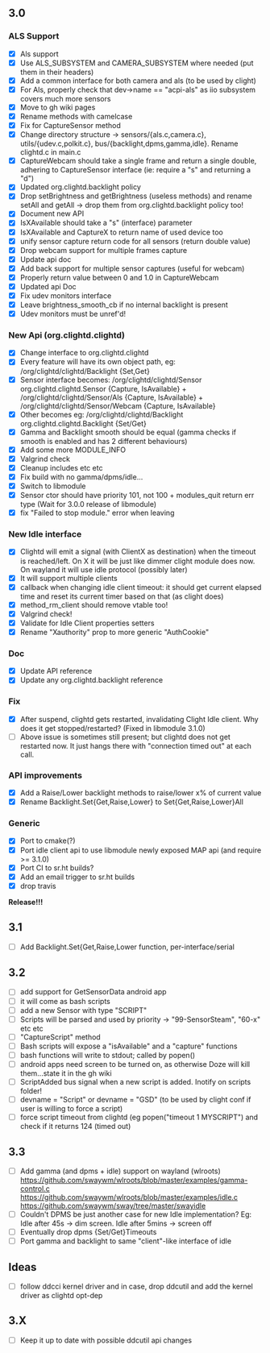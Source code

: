 ## 3.0

### ALS Support
- [x] Als support
- [x] Use ALS_SUBSYSTEM and CAMERA_SUBSYSTEM where needed (put them in their headers)
- [x] Add a common interface for both camera and als (to be used by clight)
- [x] For Als, properly check that dev->name == "acpi-als" as iio subsystem covers much more sensors
- [x] Move to gh wiki pages
- [x] Rename methods with camelcase
- [x] Fix for CaptureSensor method
- [x] Change directory structure -> sensors/{als.c,camera.c}, utils/{udev.c,polkit.c}, bus/{backlight,dpms,gamma,idle}. Rename clightd.c in main.c
- [x] CaptureWebcam should take a single frame and return a single double, adhering to CaptureSensor interface (ie: require a "s" and returning a "d")
- [x] Updated org.clightd.backlight policy
- [x] Drop setBrightness and getBrightness (useless methods) and rename setAll and getAll -> drop them from org.clightd.backlight policy too!
- [x] Document new API
- [x] IsXAvailable should take a "s" (interface) parameter
- [x] IsXAvailable and CaptureX to return name of used device too
- [x] unify sensor capture return code for all sensors (return double value)
- [x] Drop webcam support for multiple frames capture
- [x] Update api doc
- [x] Add back support for multiple sensor captures (useful for webcam)
- [x] Properly return value between 0 and 1.0 in CaptureWebcam
- [x] Updated api Doc
- [x] Fix udev monitors interface
- [x] Leave brightness_smooth_cb if no internal backlight is present
- [x] Udev monitors must be unref'd!

### New Api (org.clightd.clightd)
- [x] Change interface to org.clightd.clightd
- [x] Every feature will have its own object path, eg: /org/clightd/clightd/Backlight {Set,Get}
- [x] Sensor interface becomes: /org/clightd/clightd/Sensor org.clightd.clightd.Sensor {Capture, IsAvailable} + /org/clightd/clightd/Sensor/Als {Capture, IsAvailable} + /org/clightd/clightd/Sensor/Webcam {Capture, IsAvailable}
- [x] Other becomes eg: /org/clightd/clightd/Backlight org.clightd.clightd.Backlight {Set/Get}
- [x] Gamma and Backlight smooth should be equal (gamma checks if smooth is enabled and has 2 different behaviours)
- [x] Add some more MODULE_INFO
- [x] Valgrind check
- [x] Cleanup includes etc etc
- [x] Fix build with no gamma/dpms/idle...
- [x] Switch to libmodule
- [x] Sensor ctor should have priority 101, not 100 + modules_quit return err type (Wait for 3.0.0 release of libmodule)
- [x] fix "Failed to stop module." error when leaving

### New Idle interface
- [x] Clightd will emit a signal (with ClientX as destination) when the timeout is reached/left. On X it will be just like dimmer clight module does now. On wayland it will use idle protocol (possibly later)
- [x] It will support multiple clients
- [x] callback when changing idle client timeout: it should get current elapsed time and reset its current timer based on that (as clight does)
- [x] method_rm_client should remove vtable too!
- [x] Valgrind check!
- [x] Validate for Idle Client properties setters
- [x] Rename "Xauthority" prop to more generic "AuthCookie"

### Doc
- [x] Update API reference
- [x] Update any org.clightd.backlight reference

### Fix
- [x] After suspend, clightd gets restarted, invalidating Clight Idle client. Why does it get stopped/restarted? (Fixed in libmodule 3.1.0)
- [ ] Above issue is sometimes still present; but clightd does not get restarted now. It just hangs there with "connection timed out" at each call.

### API improvements
- [x] Add a Raise/Lower backlight methods to raise/lower x% of current value
- [x] Rename Backlight.Set{Get,Raise,Lower} to Set{Get,Raise,Lower}All

### Generic
- [x] Port to cmake(?)
- [x] Port idle client api to use libmodule newly exposed MAP api (and require >= 3.1.0)
- [x] Port CI to sr.ht builds?
- [x] Add an email trigger to sr.ht builds
- [x] drop travis

**Release!!!**

## 3.1
- [ ] Add Backlight.Set{Get,Raise,Lower function, per-interface/serial

## 3.2
- [ ] add support for GetSensorData android app
- [ ] it will come as bash scripts
- [ ] add a new Sensor with type "SCRIPT"
- [ ] Scripts will be parsed and used by priority -> "99-SensorSteam", "60-x" etc etc
- [ ] "CaptureScript" method
- [ ] Bash scripts will expose a "isAvailable" and a "capture" functions
- [ ] bash functions will write to stdout; called by popen()
- [ ] android apps need screen to be turned on, as otherwise Doze will kill them...state it in the gh wiki
- [ ] ScriptAdded bus signal when a new script is added. Inotify on scripts folder!
- [ ] devname = "Script" or devname = "GSD" (to be used by clight conf if user is willing to force a script)
- [ ] force script timeout from clightd (eg popen("timeout 1 MYSCRIPT") and check if it returns 124 (timed out)

## 3.3
- [ ] Add gamma (and dpms + idle) support on wayland (wlroots)
https://github.com/swaywm/wlroots/blob/master/examples/gamma-control.c
https://github.com/swaywm/wlroots/blob/master/examples/idle.c
https://github.com/swaywm/sway/tree/master/swayidle
- [ ] Couldn't DPMS be just another case for new Idle implementation? Eg: Idle after 45s -> dim screen. Idle after 5mins -> screen off
- [ ] Eventually drop dpms {Set/Get}Timeouts
- [ ] Port gamma and backlight to same "client"-like interface of idle

## Ideas
- [ ] follow ddcci kernel driver and in case, drop ddcutil and add the kernel driver as clightd opt-dep

## 3.X

- [ ] Keep it up to date with possible ddcutil api changes
